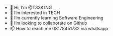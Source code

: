 - 👋 Hi, I’m @T33K1NG
- 👀 I’m interested in TECH
- 🌱 I’m currently learning Software Engineering
- 💞️ I’m looking to collaborate on Github
- 📫 How to reach me 08178451732 via whatsapp

<!---
T33K1NG/T33K1NG is a ✨ special ✨ repository because its `README.md` (this file) appears on your GitHub profile.
You can click the Preview link to take a look at your changes.
--->
